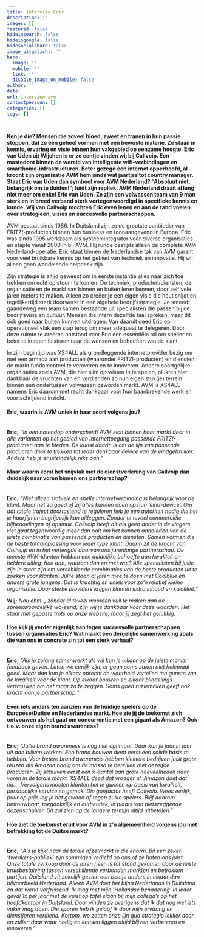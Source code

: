 ```yaml
---
title: Interview Eric
description: ''
images: []
featured: false
hideinsearch: false
hideingoogle: false
hidesocialshare: false
image_uitgelicht: ''
hero:
  image: ''
  mobile: ''
  link: ''
  disable_image_on_mobile: false
author: ''
date: 
url: interview-avm
contactpersoon: []
categories: []
tags: []

---
```

<b>Ken je die? Mensen die zoveel bloed, zweet en tranen in hun passie stoppen, dat ze één geheel vormen met een bewuste materie. Ze staan in kennis, ervaring en visie binnen hun vakgebied op eenzame hoogte. Eric van Uden uit Wijchen is er zo eentje vinden wij bij Callvoip. Een mastodont binnen de wereld van intelligente wifi-verbindingen en smarthome-infrastructuren. Beter gezegd een internet opperhoofd, al kroont zijn organisatie AVM hem sinds wat jaartjes tot country manager. Staat Eric van Uden dan symbool voor AVM Nederland? “Absoluut niet, belangrijk om te duiden!”; luidt zijn repliek. AVM Nederland draait al lang niet meer om enkel Eric van Uden. Ze zijn een volwassen team van 9 man sterk en in breed verband sterk vertegenwoordigd in specifieke kennis en kunde. Wij van Callvoip mochten Eric even lenen en aan de tand voelen over strategieën, visies en succesvolle partnerschappen.</b>

AVM bestaat sinds 1986. In Duitsland zijn ze de grootste aanbieder van FRITZ!-producten binnen hun business en toonaangevend in Europa. Eric was sinds 1995 werkzaam als systeemintegrator voor diverse organisaties en stapte vanaf 2000 in bij AVM. Hij runde destijds alleen de complete AVM Nederland-operatie. Eric staat binnen de Nederlandse tak van AVM garant voor veel bruikbare kennis op het gebied van techniek en innovatie. Hij wil alleen geen wandelende helpdesk zijn.

Zijn strategie is altijd geweest om in eerste instantie alles naar zich toe trekken om echt op stoom te komen. De techniek, producten/diensten, de organisatie en de markt van binnen en buiten leren kennen, door zelf vele jaren meters te maken. Alleen zo creëer je een eigen visie die hout snijdt en tegelijkertijd sterk doorwerkt in een algehele bedrijfsstrategie. Je smeedt gaandeweg een team samen bestaande uit specialisten die passen bij de bedrijfsvisie en cultuur. Mensen die intern dezelfde taal spreken, maar dit ook goed naar buiten kunnen uitdragen. Van daaruit deed Eric op operationeel vlak een stap terug om meer adequaat te delegeren. Door deze ruimte te creëren ontstond voor Eric een essentiële rol om sneller en beter te kunnen luisteren naar de wensen en behoeften van de klant.

In zijn begintijd was XS4ALL als grondleggende internetprovider bezig om met een armada aan producten (waaronder FRITZ!-producten) en diensten de markt fundamenteel te veroveren en te innoveren. Andere soortgelijke organisaties zoals AVM, die hier slim op wisten in te spelen, plukten hier dankbaar de vruchten van en verdienden zo hun eigen stuk(je) terrein binnen een ondertussen volwassen geworden markt. AVM is XS4ALL namens Eric daarom met recht dankbaar voor hun baanbrekende werk en voortschrijdend inzicht.

<h4>Eric, waarin is AVM uniek in haar soort volgens jou?</h4>
<br>
<b>Eric;</b> <i>“In een notendop onderscheidt AVM zich binnen haar markt door in alle varianten op het gebied van internettoegang passende FRITZ!-producten aan te bieden. De kunst daarin is om de lijn van passende producten door te trekken tot ieder denkbaar device van de eindgebruiker. Anders heb je er uiteindelijk niks aan."</i>
<br>
<h4>Maar waarin komt het snijvlak met de dienstverlening van Callvoip dan duidelijk naar voren binnen ons partnerschap?</h4>
<br>
<b>Eric;</b> <i>“Niet alleen stabiele en snelle internetverbinding is belangrijk voor de klant. Maar net zo goed of zij alles kunnen doen op hun ‘eind-device’. Om dat totale traject doortastend te reguleren heb je een autoriteit nodig die het je haarfijn en begrijpelijk kan uitleggen. Zonder al teveel commerciële bijbedoelingen of opsmuk. Callvoip heeft dit als geen ander in de vingers. Het gaat tegenwoordig meer dan ooit om het kunnen aanbieden van de juiste combinatie van passende producten en diensten. Samen vormen die de beste totaaloplossing voor ieder type klant. Daarin zit de kracht van Callvoip en in het verlengde daarvan ons jarenlange partnerschap. De meeste AVM-klanten hebben een duidelijke behoefte aan kwaliteit en heldere uitleg; hoe dan, waarom dan en met wat? Alle specialisten bij jullie zijn in staat zijn om verschillende combinaties van de beste producten uit te zoeken voor klanten. Jullie staan al jaren mee te doen met Coolblue en andere grote jongens. Dat is krachtig en uniek voor zo’n relatief kleine organisatie. Door sterke providers krijgen klanten extra inhoud en kwaliteit.”</i>

<b>Wij;</b> <i>Nou ehm.., zonder al teveel woorden vuil te maken aan de spreekwoordelijke wc-eend, zijn wij je dankbaar voor deze woorden. Het staat met gepaste trots op onze website, maar jij zegt het gelukkig.</i>
<br>
<h4>Hoe kijk jij verder eigenlijk aan tegen succesvolle partnerschappen tussen organisaties Eric? Wat maakt een dergelijke samenwerking zoals die van ons in concrete zin tot een sterk verhaal?</h4>
<br>
<b>Eric;</b> <i>“Als je zolang samenwerkt als wij kun je elkaar op de juiste manier feedback geven. Laten we eerlijk zijn, er gaan soms zaken niet helemaal goed. Maar dan kun je elkaar oprecht de waarheid vertellen ten gunste van de kwaliteit voor de klant. Op elkaar bouwen en elkaar blindelings vertrouwen om het maar zo te zeggen. Soms goed ruziemaken geeft ook kracht aan je partnerschap.”</i>
<br>
<h4>Even iets anders ten aanzien van de huidige spelers op de Europese/Duitse en Nederlandse markt. Hoe zie jij de toekomst zich ontvouwen als het gaat om concurrentie met een gigant als Amazon? Ook t.o.v. onze eigen brand awareness?</h4>
<br>
<b>Eric;</b> <i>“Jullie brand awareness is nog niet optimaal. Daar kun je jaar in jaar uit aan blijven werken. Een brand bouwen dient eerst een solide basis te hebben. Voor betere brand awareness hebben kleinere bedrijven juist grote reuzen als Amazon nodig om de massa te bereiken met dezelfde producten. Zij schuiven eerst een x-aantal aan grote hoeveelheden naar voren in de totale markt. XS4ALL deed dat vroeger al, Amazon doet dat nu._ _Vervolgens moeten klanten het je gunnen op basis van kwaliteit, persoonlijke service en gemak. Die gunfactor heeft Callvoip. Wees eerlijk, puur op prijs leg je het gewoon af tegen zulke spelers. Blijf daarom betrouwbaar, toegankelijk en authentiek, in plaats van nietszeggende dozenschuiver. Dit zal zich op de langere termijn altijd uitbetalen.”</i>
<br>
<h4>Hoe ziet de toekomst eruit voor AVM in z’n algemeenheid volgens jou met betrekking tot de Duitse markt?</h4>
<br>
<b>Eric;</b> “<i>Als je kijkt naar de totale afzetmarkt is die enorm. Bij een zeker ‘tweakers-publiek’ zijn sommigen verliefd op ons of ze haten ons juist. Onze totale verkoop door de jaren heen is tot stand gekomen door de juiste kruisbestuiving tussen verschillende verbonden markten en betrokken partijen. Duitsland zit zakelijk gezien een beetje anders in elkaar dan bijvoorbeeld Nederland. Alleen AVM doet het bijna Nederlands in Duitsland en dat werkt verfrissend. Ik mag met mijn ‘Hollandse benadering’ in ieder geval 1x per jaar met de vuist op tafel slaan bij mijn collega’s op het hoofdkantoor in Duitsland. Daar vinden ze overigens dat ik dat nog wel iets vaker mag doen. Die sporen heb ik geloof ik door mijn ervaring en dienstjaren verdiend. Kortom, we zetten onze lijn qua strategie lekker door en zullen daar waar nodig en kansen liggen altijd blijven verbeteren en innoveren.”</i>
